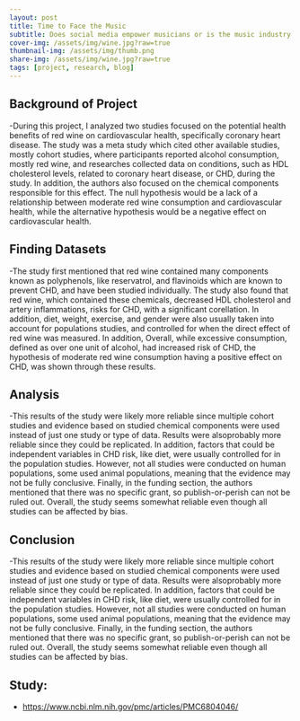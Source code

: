 ```yaml
---
layout: post
title: Time to Face the Music
subtitle: Does social media empower musicians or is the music industry still in control?
cover-img: /assets/img/wine.jpg?raw=true
thumbnail-img: /assets/img/thumb.png
share-img: /assets/img/wine.jpg?raw=true
tags: [project, research, blog]
---
```




## Background of Project

-During this project, I analyzed two studies focused on the potential health benefits of red wine on cardiovascular health, specifically coronary heart disease. The study was a meta study which cited other available studies, mostly cohort studies, where participants reported alcohol consumption, mostly red wine, and researches collected data on conditions, such as HDL cholesterol levels, related to coronary heart disease, or CHD, during the study. In addition, the authors also focused on the chemical components responsible for this effect. The null hypothesis would be a lack of a relationship between moderate red wine consumption and cardiovascular health, while the alternative hypothesis would be a negative effect on cardiovascular health.

## Finding Datasets

-The study  first mentioned that red wine contained many components known as polyphenols, like reservatrol, and flavinoids which are known to prevent CHD, and have been studied individually. The study also found that red wine, which contained these chemicals, decreased HDL cholesterol and artery inflammations, risks for CHD, with a significant corellation. In addition, diet, weight, exercise, and gender were also usually taken into account for populations studies, and controlled for when the direct effect of red wine was measured. In addition,  Overall, while excessive consumption, defined as over one unit of alcohol, had increased risk of CHD, the hypothesis of moderate red wine consumption having a positive effect on CHD, was shown through these results.

## Analysis
 
 -This results of the study were likely more reliable since multiple cohort studies and evidence based on studied chemical components were used instead of just one study or type of data. Results were alsoprobably more reliable since they could be replicated. In addition, factors that could be independent variables in CHD risk, like diet, were usually controlled for in the population studies. However, not all studies were conducted on human populations, some used animal populations, meaning that the evidence may not be fully conclusive. Finally, in the funding section, the authors mentioned that there was no specific grant, so publish-or-perish can not be ruled out. Overall, the study seems somewhat reliable even though all studies can be affected by bias.
 
## Conclusion
 
 -This results of the study were likely more reliable since multiple cohort studies and evidence based on studied chemical components were used instead of just one study or type of data. Results were alsoprobably more reliable since they could be replicated. In addition, factors that could be independent variables in CHD risk, like diet, were usually controlled for in the population studies. However, not all studies were conducted on human populations, some used animal populations, meaning that the evidence may not be fully conclusive. Finally, in the funding section, the authors mentioned that there was no specific grant, so publish-or-perish can not be ruled out. Overall, the study seems somewhat reliable even though all studies can be affected by bias.
 
## Study:

* https://www.ncbi.nlm.nih.gov/pmc/articles/PMC6804046/




